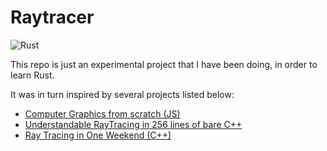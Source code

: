 # Raytracer

![Rust](https://github.com/AnuarTB/lumen/workflows/Rust/badge.svg?branch=master)

This repo is just an experimental project that I have been doing, in order to learn Rust. 

It was in turn inspired by several projects listed below:

- [Computer Graphics from scratch (JS)](https://www.gabrielgambetta.com/computer-graphics-from-scratch/introduction.html)
- [Understandable RayTracing in 256 lines of bare C++](https://github.com/ssloy/tinyraytracer/wiki)
- [Ray Tracing in One Weekend (C++)](https://raytracing.github.io/books/RayTracingInOneWeekend.html)

